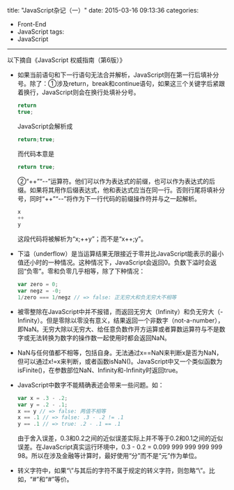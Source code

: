 title: "JavaScript杂记（一）"
date: 2015-03-16 09:13:36
categories:
- Front-End
- JavaScript
tags:
- JavaScript
---

以下摘自《JavaScript 权威指南（第6版）》
<!-- more -->
* 如果当前语句和下一行语句无法合并解析，JavaScript则在第一行后填补分号。除了：①涉及return，break和continue语句，如果这三个关键字后紧跟着换行，JavaScript则会在换行处填补分号。
  ```javascript
  return
  true;
  ```
  JavaScript会解析成

  ```javascript
  return;true;
  ```
  而代码本意是

  ```javascript
  return true;
  ```

  ②“++”“--”运算符。他们可以作为表达式的前缀，也可以作为表达式的后缀。如果将其用作后缀表达式，他和表达式应当在同一行。否则行尾将填补分号，同时“++”“--”将作为下一行代码的前缀操作符并与之一起解析。
  ```javascript
  x
  ++
  y
  ```
  这段代码将被解析为“x;++y”；而不是“x++;y”。

* 下溢（underflow）是当运算结果无限接近于零并比JavaScript能表示的最小值还小时的一种情况。这种情况下，JavaScript会返回0。负数下溢时会返回“负零”。零和负零几乎相等，除了下种情况：
  ```javascript
  var zero = 0;
  var negz = -0;
  1/zero === 1/negz // => false: 正无穷大和负无穷大不相等
  ```

* 被零整除在JavaScript中并不报错，而返回无穷大（Infinity）和负无穷大（-Infinity）。但是零除以零没有意义，结果返回一个非数字（not-a-number），即NaN。无穷大除以无穷大、给任意负数作开方运算或者算数运算符与不是数字或无法转换为数字的操作数一起使用时都会返回NaN。

* NaN与任何值都不相等，包括自身。无法通过x==NaN来判断x是否为NaN，但可以通过x!=x来判断，或者函数isNaN()。JavaScript中又一个类似函数为isFinite()，在参数部位NaN、Infinity和-Infinity时返回true。

* JavaScript中数字不能精确表述会带来一些问题。如：
  ```javascript
  var x = .3 - .2;
  var y = .2 - .1;
  x == y // => false: 两值不相等
  x == .1 // => false: .3 - .2 != .1
  y == .1 // => true: .2 - .1 == .1
  ```
  由于舍入误差，0.3和0.2之间的近似误差实际上并不等于0.2和0.1之间的近似误差。在JavaScript真实运行环境中，0.3 - 0.2 = 0.099 999 999 999 999 98。所以在涉及金融等计算时，最好使用“分”而不是“元”作为单位。

* 转义字符中，如果“\”与其后的字符不属于规定的转义字符，则忽略“\”。比如，“\#”和“#”等价。